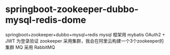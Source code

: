 # springboot-zookeeper-dubbo-mysql-redis-dome
springboot+zookeeper+dubbo+mysql+redis mysql 框架用 mybatis OAuth2 + JWT 为登录验证 zookeeper 采用集群，我会在阿里云构建一个3个zookeeper的集群 MQ 采用 RabbitMQ
